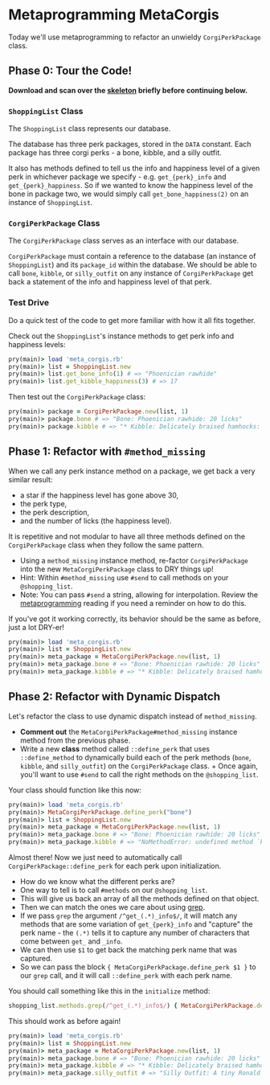 # Metaprogramming MetaCorgis

Today we'll use metaprogramming to refactor an unwieldy `CorgiPerkPackage` class.

## Phase 0: Tour the Code!

**Download and scan over the [skeleton][skeleton] briefly before continuing below.**

[skeleton]:./skeleton.zip?raw=true

### `ShoppingList` Class

The `ShoppingList` class represents our database. 

The database has three perk packages, stored in the `DATA` constant. Each 
package has three corgi perks - a bone, kibble, and a silly outfit.

It also has methods defined to tell us the info and happiness level of a
given perk in whichever package we specify - e.g. `get_{perk}_info` and
`get_{perk}_happiness`. So if we wanted to know the happiness level of the
bone in package two, we would simply call `get_bone_happiness(2)` on an
instance of `ShoppingList`.

### `CorgiPerkPackage` Class

The `CorgiPerkPackage` class serves as an interface with our database. 

`CorgiPerkPackage` must contain a reference to the database
(an instance of `ShoppingList`) and its `package_id` within the database.
We should be able to call `bone`, `kibble`, or `silly_outfit` on any instance of
`CorgiPerkPackage` get back a statement of the info and happiness level of that
perk. 

### Test Drive

Do a quick test of the code to get more familiar with how it all fits together.

Check out the `ShoppingList`'s instance methods to get perk info and happiness levels:

```ruby
pry(main)> load 'meta_corgis.rb'
pry(main)> list = ShoppingList.new
pry(main)> list.get_bone_info(1) # => "Phoenician rawhide"
pry(main)> list.get_kibble_happiness(3) # => 17
```

Then test out the `CorgiPerkPackage` class:

```ruby
pry(main)> package = CorgiPerkPackage.new(list, 1)
pry(main)> package.bone # => "Bone: Phoenician rawhide: 20 licks"
pry(main)> package.kibble # => "* Kibble: Delicately braised hamhocks: 33 licks"
```

## Phase 1: Refactor with `#method_missing`

When we call any perk instance method on a package, we get back a very similar
result:

  + a star if the happiness level has gone above 30,
  + the perk type,
  + the perk description,
  + and the number of licks (the happiness level).
  
It is repetitive and not modular to have all three methods defined on the
`CorgiPerkPackage` class when they follow the same pattern.

+ Using a `method_missing` instance method, re-factor `CorgiPerkPackage` into
the new `MetaCorgiPerkPackage` class to DRY things up!
+ Hint: Within `#method_missing` use `#send` to call methods on your `@shopping_list`.
+ Note: You can pass `#send` a string, allowing for interpolation. Review the
[metaprogramming][meta_reading] reading if you need a reminder on how to do this.

If you've got it working correctly, its behavior should be the same as before,
just a lot DRY-er!

```ruby
pry(main)> load 'meta_corgis.rb'
pry(main)> list = ShoppingList.new
pry(main)> meta_package = MetaCorgiPerkPackage.new(list, 1)
pry(main)> meta_package.bone # => "Bone: Phoenician rawhide: 20 licks"
pry(main)> meta_package.kibble # => "* Kibble: Delicately braised hamhocks: 33 licks"
```

## Phase 2: Refactor with Dynamic Dispatch

Let's refactor the class to use dynamic dispatch instead of `method_missing`.

+ **Comment out** the `MetaCorgiPerkPackage#method_missing` instance method from the previous phase.
+ Write a new **class** method called `::define_perk` that uses
`::define_method` to dynamically build each of the perk methods (`bone`,
`kibble`, and `silly_outfit`) on the `CorgiPerkPackage` class. + Once again,
you'll want to use `#send` to call the right methods on the `@shopping_list`.

Your class should function like this now:
```ruby
pry(main)> load 'meta_corgis.rb'
pry(main)> MetaCorgiPerkPackage.define_perk("bone")
pry(main)> list = ShoppingList.new
pry(main)> meta_package = MetaCorgiPerkPackage.new(list, 1)
pry(main)> meta_package.bone # => "Bone: Phoenician rawhide: 20 licks"
pry(main)> meta_package.kibble # => "NoMethodError: undefined method `kibble'...""
```

Almost there! Now we just need to automatically call
`CorgiPerkPackage::define_perk` for each perk upon initialization.

+ How do we know what the different perks are?
+ One way to tell is to call `#methods` on our `@shopping_list`.
+ This will give us back an array of all the methods defined on that object.
+ Then we can match the ones we care about using [grep][grep].
+ If we pass `grep` the argument `/^get_(.*)_info$/`, it will match any methods
that are some variation of `get_{perk}_info` and "capture" the perk name - the `(.*)`
tells it to capture any number of characters that come between `get_` and
`_info`.
+ We can then use `$1` to get back the matching perk name that was captured.
+ So we can pass the block `{ MetaCorgiPerkPackage.define_perk $1 }` to our
`grep` call, and it will call `::define_perk` with each perk name.

You should call something like this in the `initialize` method:
```ruby
shopping_list.methods.grep(/^get_(.*)_info$/) { MetaCorgiPerkPackage.define_perk $1 }
```

This should work as before again!

```ruby
pry(main)> load 'meta_corgis.rb'
pry(main)> list = ShoppingList.new
pry(main)> meta_package = MetaCorgiPerkPackage.new(list, 1)
pry(main)> meta_package.bone # => "Bone: Phoenician rawhide: 20 licks"
pry(main)> meta_package.kibble # => "* Kibble: Delicately braised hamhocks: 33 licks"
pry(main)> meta_package.silly_outfit # => "Silly Outfit: A tiny Ronald McDonald costume: 0 licks"
```

[grep]: http://ruby-doc.org/core-2.3.1/Enumerable.html#method-i-grep
[meta_reading]: ../../../../readings/metaprogramming.md

